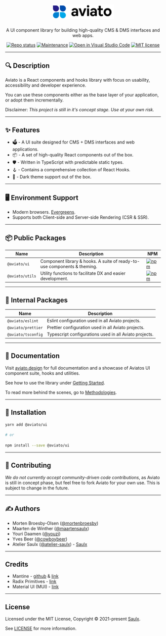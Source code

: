 <div align="center">
  <a href="javascript:void(0);" style="pointer-events: none;">
    <img src="./.docs/assets/logo.svg" style="width: 200px; padding-bottom: 10px;" />
  </a>

  <p align="center">
    A UI component library for building high-quality CMS & DMS interfaces and web apps.
  </p>

[![Repo status](https://www.repostatus.org/badges/latest/concept.svg)](./README)
[![Maintenance](https://img.shields.io/badge/Maintained%3F-yes-green.svg)](https://github.com/atelier-saulx/aviato-ui/graphs/commit-activity)
[![Open in Visual Studio Code](https://open.vscode.dev/badges/open-in-vscode.svg)](https://open.vscode.dev/atelier-saulx/aviato-ui)
[![MIT license](https://img.shields.io/badge/License-MIT-green.svg)](./LICENSE)

</div>

---

## 🔍 Description

Aviato is a React components and hooks library with focus on usability, accessibility and developer experience.

You can use these components either as the base layer of your application, or adopt them incrementally.

Disclaimer: *This project is still in it's concept stage. Use at your own risk.*

---

## ✨ Features

- 🗳 - A UI suite designed for CMS + DMS interfaces and web applications.
- 📦 - A set of high-quality React components out of the box.
- 🛡 - Written in TypeScript with predictable static types.
- 🪝 - Contains a comprehensive collection of React Hooks.
- 🌙 - Dark theme support out of the box.

---

## 🖥 Environment Support

- Modern browsers. [Evergreens](https://www.techopedia.com/definition/31094/evergreen-browser).
- Supports both Client-side and Server-side Rendering (CSR & SSR).

---

## 📦 Public Packages

| Name            | Description                                                              | NPM                                                                                               |
| --------------- | ------------------------------------------------------------------------ | ------------------------------------------------------------------------------------------------- |
| `@aviato/ui`    | Component library & hooks. A suite of ready-to-use components & theming. | [![npm](https://img.shields.io/npm/v/@aviato/ui)](https://www.npmjs.com/package/@aviato/ui)       |
| `@aviato/utils` | Utility functions to facilitate DX and easier development.               | [![npm](https://img.shields.io/npm/v/@aviato/utils)](https://www.npmjs.com/package/@aviato/utils) |

---

## 🧩 Internal Packages

| Name               | Description                                            |
| ------------------ | ------------------------------------------------------ |
| `@aviato/eslint`   | Eslint configuration used in all Aviato projects.      |
| `@aviato/prettier` | Prettier configuration used in all Aviato projects.    |
| `@aviato/tsconfig` | Typescript configurations used in all Aviato projects. |

---

## 📕 Documentation

Visit [aviato.design](https://aviato.design/) for full documentation and a showcase of Aviatos UI component suite, hooks and utilities.

See how to use the library under [Getting Started](./.docs/getting-started.md).

To read more behind the scenes, go to [Methodologies](./.docs/methodologies.md).

---

## 📡 Installation

```bash
yarn add @aviato/ui

# or

npm install --save @aviato/ui
```

---

## 🤝 Contributing

_We do not currently accept community-driven code contributions_, as Aviato is still in concept phase, but feel free to fork Aviato for your own use. This is subject to change in the future.

---

## ✍️ Authors

- Morten Broesby-Olsen ([@mortenbroesby](https://github.com/mortenbroesby))
- Maarten de Winther ([@maartensaulx](https://github.com/maartensaulx))
- Youri Daamen ([@youzi](https://github.com/youzi))
- Yves Beer ([@cowboybeer](https://github.com/cowboybeer))
- Atelier Saulx ([@atelier-saulx](https://github.com/atelier-saulx)) - [Saulx](https://www.saulx.com/)

---

## Credits

- Mantine - [github](https://github.com/mantinedev/mantine) & [link](https://mantine.dev/)
- Radix Primitives - [link](https://www.radix-ui.com/)
- Material UI (MUI) - [link](https://mui.com/)

---

## License

Licensed under the MIT License, Copyright © 2021-present [Saulx](https://www.saulx.com/).

See [LICENSE](./LICENSE) for more information.
